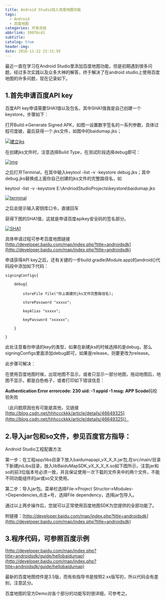 ```yaml
---
title: Android Studio加入百度地图功能
tags:
  - Android
  - 百度地图
categories: 开发总结
abbrlink: 39976cd1
subtitle:
catalog: true
header-img:
date: 2016-11-22 22:31:59
---
```

最近一直在学习在Android Studio里添加百度地图功能，但是初期遇到很多问题，经过多次实践以及众多大神的解答，终于解决了在android studio上使用百度地图的许多问题，现在记录如下。

 
<!-- more -->
## 1.首先申请百度API key

百度API key申请需要SHA1值以及包名，其中SHA1值我是自己创建一个keystore，步骤如下：

打开Build->Generate Signed APK，如图一设置数字签名的一系列参数，具体过程可度娘，最后获得一个.jks文件，如图中的baidumap.jks；

[![建立jks](http://i.imgur.com/xT2QWxk.png)](http://i.imgur.com/xT2QWxk.png)

在创建jks文件时，注意选择Build Type，在测试阶段选择debug即可：

[![img](http://i.imgur.com/4IuCCUJ.png)](http://i.imgur.com/4IuCCUJ.png)

之后打开Terminal，在其中输入keytool -list -v -keystore debug.jks；其中debug.jks替换成上面你自己创建的jks文件的完整路径名，如

keytool -list -v -keystore E:\AndriodStudioProjects\keystore\baidumap.jks

[![terminal](http://i.imgur.com/TFgPdci.png)](http://i.imgur.com/TFgPdci.png)

之后会提示输入密钥库口令，直接回车

获得下图的SHA1值，这就是申请百度apikey安全码的签名部分。

[![SHA1](http://i.imgur.com/8f7Hba1.png)](http://i.imgur.com/8f7Hba1.png)

具体申请过程可参考百度地图链接[http://developer.baidu.com/map/index.php?title=androidsdk](http://developer.baidu.com/map/index.php?title=androidsdk)

申请获得API key之后，还有关键的一步build.gradle(Module.app)的android{}代码段中添加如下代码：

```
signingConfigs{

    debug{

        storeFile file("你上面建的jks文件完整路径名);

        storePassword "xxxxx";

        keyAlias "xxxxx";

        keyPassword "xxxxxx";

    }

}

```

此处注意看你申请的key的类型，如果在新建jks的时候选择的是debug，那么signingConfigs里面添加debug即可，如果是release，则要更改为release。

此步骤可解决：

在使用百度地图时候，出现地图不显示，或者只显示一部分地图，拖动地图后，地图不显示，都是白色格子，或者打印如下错误信息：

**Authentication Error errorcode: 230 uid: -1 appid -1 msg: APP Scode**码校验失败

（此问题原因也有可能是其他，见链接[http://blog.csdn.net/hhhccckkk/article/details/46649325](http://blog.csdn.net/hhhccckkk/article/details/46649325)）

## 2.导入jar包和so文件，参见百度官方指导：

Android Studio工程配置方法

第一步：在工程app/libs目录下放入baidumapapi_vX_X_X.jar包,在src/main/目录下新建jniLibs目录，放入libBaiduMapSDK_vX_X_X_X.so如下图所示，注意jar和so的前3位版本号必须一致，并且保证使用一次下载的文件夹中的两个文件，不能不同功能组件的jar或so交叉使用。

第二步：导入jar包。菜单栏选择File->Project Structor->Modules->Dependencies,点击+号，选择File dependency，选择jar包导入。

通过以上两步操作后，您就可以正常使用百度地图SDK为您提供的全部功能了。

附链接：[http://developer.baidu.com/map/index.php?title=androidsdk](http://developer.baidu.com/map/index.php?title=androidsdk)

## 3.程序代码，可参照百度示例

[http://developer.baidu.com/map/index.php?title=androidsdk/guide/hellobaidumap](http://developer.baidu.com/map/index.php?title=androidsdk/guide/hellobaidumap)

最新的百度地图控件是3.5版，而有些指导书是按照2.xx版写的，所以代码会有差别，注意区分。

百度地图的官方Demo对各个部分的功能写的很详细，可参考之。
